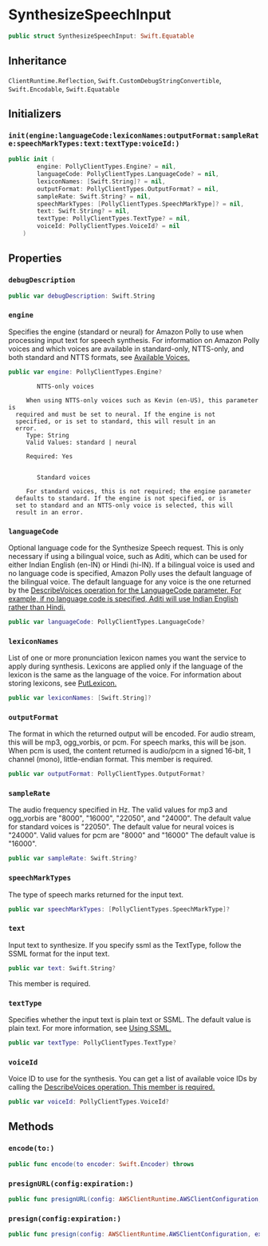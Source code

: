 # SynthesizeSpeechInput

``` swift
public struct SynthesizeSpeechInput: Swift.Equatable 
```

## Inheritance

`ClientRuntime.Reflection`, `Swift.CustomDebugStringConvertible`, `Swift.Encodable`, `Swift.Equatable`

## Initializers

### `init(engine:languageCode:lexiconNames:outputFormat:sampleRate:speechMarkTypes:text:textType:voiceId:)`

``` swift
public init (
        engine: PollyClientTypes.Engine? = nil,
        languageCode: PollyClientTypes.LanguageCode? = nil,
        lexiconNames: [Swift.String]? = nil,
        outputFormat: PollyClientTypes.OutputFormat? = nil,
        sampleRate: Swift.String? = nil,
        speechMarkTypes: [PollyClientTypes.SpeechMarkType]? = nil,
        text: Swift.String? = nil,
        textType: PollyClientTypes.TextType? = nil,
        voiceId: PollyClientTypes.VoiceId? = nil
    )
```

## Properties

### `debugDescription`

``` swift
public var debugDescription: Swift.String 
```

### `engine`

Specifies the engine (standard or neural)
for Amazon Polly to use when processing input text for speech synthesis. For
information on Amazon Polly voices and which voices are available in
standard-only, NTTS-only, and both standard and NTTS formats, see <a href="https:​//docs.aws.amazon.com/polly/latest/dg/voicelist.html">Available Voices.

``` swift
public var engine: PollyClientTypes.Engine?
```

``` 
        NTTS-only voices

     When using NTTS-only voices such as Kevin (en-US), this parameter is
  required and must be set to neural. If the engine is not
  specified, or is set to standard, this will result in an
  error.
     Type: String
     Valid Values: standard | neural

     Required: Yes


        Standard voices

     For standard voices, this is not required; the engine parameter
  defaults to standard. If the engine is not specified, or is
  set to standard and an NTTS-only voice is selected, this will
  result in an error.
```

### `languageCode`

Optional language code for the Synthesize Speech request. This is only
necessary if using a bilingual voice, such as Aditi, which can be used for
either Indian English (en-IN) or Hindi (hi-IN).
If a bilingual voice is used and no language code is specified, Amazon Polly
uses the default language of the bilingual voice. The default language for
any voice is the one returned by the <a href="https:​//docs.aws.amazon.com/polly/latest/dg/API_DescribeVoices.html">DescribeVoices operation for the LanguageCode
parameter. For example, if no language code is specified, Aditi will use
Indian English rather than Hindi.

``` swift
public var languageCode: PollyClientTypes.LanguageCode?
```

### `lexiconNames`

List of one or more pronunciation lexicon names you want the
service to apply during synthesis. Lexicons are applied only if the
language of the lexicon is the same as the language of the voice. For
information about storing lexicons, see <a href="https:​//docs.aws.amazon.com/polly/latest/dg/API_PutLexicon.html">PutLexicon.

``` swift
public var lexiconNames: [Swift.String]?
```

### `outputFormat`

The format in which the returned output will be encoded. For audio
stream, this will be mp3, ogg\_vorbis, or pcm. For speech marks, this will
be json.
When pcm is used, the content returned is audio/pcm in a signed
16-bit, 1 channel (mono), little-endian format.
This member is required.

``` swift
public var outputFormat: PollyClientTypes.OutputFormat?
```

### `sampleRate`

The audio frequency specified in Hz.
The valid values for mp3 and ogg\_vorbis are "8000", "16000", "22050",
and "24000". The default value for standard voices is "22050". The default
value for neural voices is "24000".
Valid values for pcm are "8000" and "16000" The default value is
"16000".

``` swift
public var sampleRate: Swift.String?
```

### `speechMarkTypes`

The type of speech marks returned for the input text.

``` swift
public var speechMarkTypes: [PollyClientTypes.SpeechMarkType]?
```

### `text`

Input text to synthesize. If you specify ssml as the
TextType, follow the SSML format for the input text.

``` swift
public var text: Swift.String?
```

This member is required.

### `textType`

Specifies whether the input text is plain text or SSML. The
default value is plain text. For more information, see <a href="https:​//docs.aws.amazon.com/polly/latest/dg/ssml.html">Using
SSML.

``` swift
public var textType: PollyClientTypes.TextType?
```

### `voiceId`

Voice ID to use for the synthesis. You can get a list of available
voice IDs by calling the <a href="https:​//docs.aws.amazon.com/polly/latest/dg/API_DescribeVoices.html">DescribeVoices operation.
This member is required.

``` swift
public var voiceId: PollyClientTypes.VoiceId?
```

## Methods

### `encode(to:)`

``` swift
public func encode(to encoder: Swift.Encoder) throws 
```

### `presignURL(config:expiration:)`

``` swift
public func presignURL(config: AWSClientRuntime.AWSClientConfiguration, expiration: Swift.Int64) -> ClientRuntime.URL? 
```

### `presign(config:expiration:)`

``` swift
public func presign(config: AWSClientRuntime.AWSClientConfiguration, expiration: Swift.Int64) -> ClientRuntime.SdkHttpRequest? 
```
